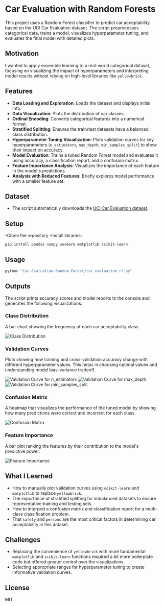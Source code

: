 # Car Evaluation with Random Forests

This project uses a Random Forest classifier to predict car acceptability based on the UCI Car Evaluation dataset. The script preprocesses categorical data, trains a model, visualizes hyperparameter tuning, and evaluates the final model with detailed plots.

## Motivation

I wanted to apply ensemble learning to a real-world categorical dataset, focusing on visualizing the impact of hyperparameters and interpreting model results without relying on high-level libraries like `yellowbrick`.

## Features

- **Data Loading and Exploration**: Loads the dataset and displays initial info.
- **Data Visualization**: Plots the distribution of car classes.
- **Ordinal Encoding**: Converts categorical features into a numerical format.
- **Stratified Splitting**: Ensures the train/test datasets have a balanced class distribution.
- **Hyperparameter Tuning Visualization**: Plots validation curves for key hyperparameters (`n_estimators`, `max_depth`, `min_samples_split`) to show their impact on accuracy.
- **Model Evaluation**: Trains a tuned Random Forest model and evaluates it using accuracy, a classification report, and a confusion matrix.
- **Feature Importance Analysis**: Visualizes the importance of each feature in the model's predictions.
- **Analysis with Reduced Features**: Briefly explores model performance with a smaller feature set.

## Dataset

- The script automatically downloads the [UCI Car Evaluation dataset](https://archive.ics.uci.edu/ml/machine-learning-databases/car/car.data).

## Setup
-Clone the repository
-Install libraries:
```bash
pip install pandas numpy seaborn matplotlib scikit-learn
```

## Usage

```bash
python "Car-Evaluation-Random-Forest/car_evaluation_rf.py"
```

## Outputs

The script prints accuracy scores and model reports to the console and generates the following visualizations:

### Class Distribution
A bar chart showing the frequency of each car acceptability class.

![Class Distribution](class_distribution.png)

### Validation Curves
Plots showing how training and cross-validation accuracy change with different hyperparameter values. This helps in choosing optimal values and understanding model bias-variance tradeoff.

![Validation Curve for n_estimators](validation_curve_n_estimators.png)
![Validation Curve for max_depth](validation_curve_max_depth.png)
![Validation Curve for min_samples_split](validation_curve_min_samples_split.png)

### Confusion Matrix
A heatmap that visualizes the performance of the tuned model by showing how many predictions were correct and incorrect for each class.

![Confusion Matrix](confusion_matrix.png)

### Feature Importance
A bar plot ranking the features by their contribution to the model's predictive power.

![Feature Importance](feature_importance.png)

## What I Learned

- How to manually plot validation curves using `scikit-learn` and `matplotlib` to replace `yellowbrick`.
- The importance of stratified splitting for imbalanced datasets to ensure representative training and testing sets.
- How to interpret a confusion matrix and classification report for a multi-class classification problem.
- That `safety` and `persons` are the most critical factors in determining car acceptability in this dataset.

## Challenges

- Replacing the convenience of `yellowbrick` with more fundamental `matplotlib` and `scikit-learn` functions required a bit more boilerplate code but offered greater control over the visualizations.
- Selecting appropriate ranges for hyperparameter tuning to create informative validation curves.

## License

MIT
